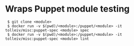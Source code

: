 
Wraps Puppet module testing
===========================

     $ git clone <module>
     $ docker run -v $(pwd)/<module>:/puppet/<module> -it tolleiv/misc:puppet-spec <module> spec
     $ docker run -v $(pwd)/<module>:/puppet/<module> -it tolleiv/misc:puppet-spec <module> lint

